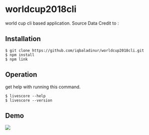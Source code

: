 # worldcup2018cli
world cup cli based application.
Source Data Credit to :
[](https://github.com/lsv/fifa-worldcup-2018)

## Installation

    $ git clone https://github.com/iqbaladinur/worldcup2018cli.git
    $ npm install
    $ npm link

## Operation
get help with running this command.

    $ livescore --help
    $ livescore --version

## Demo
![](https://thumbs.gfycat.com/ArcticOptimalBluebird-size_restricted.gif)

